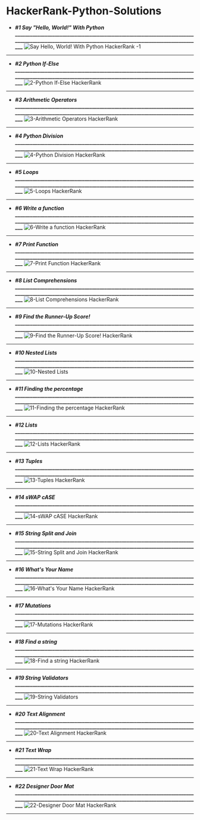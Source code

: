 # HackerRank-Python-Solutions
- **_#1 Say "Hello, World!" With Python_**
  **___________________________________________________________________________________________________________________________________________________**
![Say Hello, World! With Python  HackerRank -1](https://github.com/shubhankarahire/HackerRank-Python/assets/152575983/90b89194-5aa1-44c4-9e40-05440338a09c)
***********************************************************************************************************************************************************************************************************
- **_#2 Python If-Else_**
  **___________________________________________________________________________________________________________________________________________________**
  ![2-Python If-Else  HackerRank](https://github.com/shubhankarahire/HackerRank-Python/assets/152575983/bc969535-27db-4435-9cea-7b49f2dfccd9)
***********************************************************************************************************************************************************************************************************
- **_#3 Arithmetic Operators_**
  **___________________________________________________________________________________________________________________________________________________**
  ![3-Arithmetic Operators  HackerRank](https://github.com/shubhankarahire/HackerRank-Python/assets/152575983/a753faa9-a573-47aa-b08c-18e7b3837bd9)
***********************************************************************************************************************************************************************************************************
- **_#4 Python Division_**
  **___________________________________________________________________________________________________________________________________________________**
  ![4-Python Division  HackerRank](https://github.com/shubhankarahire/HackerRank-Python/assets/152575983/b90147b3-47f7-424f-b57c-ae37a866da0e)
***********************************************************************************************************************************************************************************************************
- **_#5 Loops_**
  **___________________________________________________________________________________________________________________________________________________**
  ![5-Loops  HackerRank](https://github.com/shubhankarahire/HackerRank-Python/assets/152575983/940822b4-1e52-4714-afc7-9322dc702ec9)
***********************************************************************************************************************************************************************************************************
- **_#6 Write a function_**
  **___________________________________________________________________________________________________________________________________________________**
  ![6-Write a function  HackerRank](https://github.com/shubhankarahire/HackerRank-Python/assets/152575983/23a960e4-9d52-4f63-a661-c89f14b000ce)
***********************************************************************************************************************************************************************************************************
- **_#7 Print Function_**
  **___________________________________________________________________________________________________________________________________________________**
  ![7-Print Function  HackerRank](https://github.com/shubhankarahire/HackerRank-Python/assets/152575983/c96d06bc-6632-49f6-9c0c-f60465128b26)
***********************************************************************************************************************************************************************************************************
- **_#8 List Comprehensions_**
  **___________________________________________________________________________________________________________________________________________________**
  ![8-List Comprehensions  HackerRank](https://github.com/shubhankarahire/HackerRank-Python/assets/152575983/ae08c66a-5ae3-434e-88d5-d616c357521a)
***********************************************************************************************************************************************************************************************************
- **_#9 Find the Runner-Up Score!_**
  **___________________________________________________________________________________________________________________________________________________**
  ![9-Find the Runner-Up Score!  HackerRank ](https://github.com/shubhankarahire/HackerRank-Python/assets/152575983/62ea02a8-b124-47f4-b93f-0416d6514bbf)
***********************************************************************************************************************************************************************************************************
- **_#10 Nested Lists_**
  **___________________________________________________________________________________________________________________________________________________**
  ![10-Nested Lists](https://github.com/shubhankarahire/HackerRank-Python/assets/152575983/b2bee6e0-63c6-47c9-9fb5-9877197bb322)
***********************************************************************************************************************************************************************************************************
- **_#11 Finding the percentage_**
  **___________________________________________________________________________________________________________________________________________________**
  ![11-Finding the percentage  HackerRank](https://github.com/shubhankarahire/HackerRank-Python/assets/152575983/302f63f1-dc98-4739-9591-e3c91e85a138)
***********************************************************************************************************************************************************************************************************
- **_#12 Lists_**
  **___________________________________________________________________________________________________________________________________________________**
  ![12-Lists  HackerRank](https://github.com/shubhankarahire/HackerRank-Python/assets/152575983/eeeb8d62-091c-4e51-99f0-5cbd0a1a201d)
***********************************************************************************************************************************************************************************************************
- **_#13 Tuples_**
  **___________________________________________________________________________________________________________________________________________________**
  ![13-Tuples  HackerRank](https://github.com/shubhankarahire/HackerRank-Python/assets/152575983/2855a610-229f-4aa5-9a08-8b9c8464e698)
***********************************************************************************************************************************************************************************************************
- **_#14 sWAP cASE_**
  **___________________________________________________________________________________________________________________________________________________**
  ![14-sWAP cASE  HackerRank](https://github.com/shubhankarahire/HackerRank-Python/assets/152575983/573a90b8-58ea-437e-8a87-a14f9c063b8f)
***********************************************************************************************************************************************************************************************************
- **_#15 String Split and Join_**
  **___________________________________________________________________________________________________________________________________________________**
  ![15-String Split and Join  HackerRank](https://github.com/shubhankarahire/HackerRank-Python/assets/152575983/42d89f04-3d21-4c95-a8ec-963fa0ff1f6a)
***********************************************************************************************************************************************************************************************************
- **_#16 What's Your Name_**
  **___________________________________________________________________________________________________________________________________________________**
  ![16-What's Your Name  HackerRank](https://github.com/shubhankarahire/HackerRank-Python/assets/152575983/ef54e2bd-b977-4359-b220-deb189df3a98)
***********************************************************************************************************************************************************************************************************
- **_#17 Mutations_**
  **___________________________________________________________________________________________________________________________________________________**
  ![17-Mutations  HackerRank](https://github.com/shubhankarahire/HackerRank-Python/assets/152575983/ae27d970-9284-49df-94e6-9d32c2619c91)
***********************************************************************************************************************************************************************************************************
- **_#18 Find a string_**
  **___________________________________________________________________________________________________________________________________________________**
  ![18-Find a string  HackerRank](https://github.com/shubhankarahire/HackerRank-Python/assets/152575983/922d4dc8-1907-4908-9853-075b7919f9d1)
***********************************************************************************************************************************************************************************************************
- **_#19 String Validators_**
  **___________________________________________________________________________________________________________________________________________________**
  ![19-String Validators](https://github.com/shubhankarahire/HackerRank-Python/assets/152575983/38512a5c-fa52-4501-97af-15b92e6dc122)
***********************************************************************************************************************************************************************************************************
- **_#20 Text Alignment_**
  **___________________________________________________________________________________________________________________________________________________**
  ![20-Text Alignment  HackerRank](https://github.com/shubhankarahire/HackerRank-Python/assets/152575983/e30b03a4-2fe7-4b9a-9050-7ae54d0989ff)
***********************************************************************************************************************************************************************************************************
- **_#21 Text Wrap_**
  **___________________________________________________________________________________________________________________________________________________**
  ![21-Text Wrap  HackerRank](https://github.com/shubhankarahire/HackerRank-Python/assets/152575983/ad300581-6311-47f3-9e3b-22604214e7a3)
***********************************************************************************************************************************************************************************************************
- **_#22 Designer Door Mat_**
  **___________________________________________________________________________________________________________________________________________________**
  ![22-Designer Door Mat  HackerRank](https://github.com/shubhankarahire/HackerRank-Python/assets/152575983/a2992ba3-5651-4ea3-af82-43919030173d)
***********************************************************************************************************************************************************************************************************
